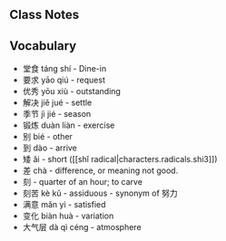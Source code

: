 
## Class Notes

## Vocabulary

- 堂食 táng shí - Dine-in
- 要求 yāo qiú - request
- 优秀 yōu xiù - outstanding 
- 解决 jiě jué - settle
- 季节 jì jié - season
- 锻炼 duàn liàn - exercise
- 别 bié - other
- 到 dào - arrive 
- 矮 ǎi - short ([[shǐ radical|characters.radicals.shi3]])
- 差 chà - difference, or meaning not good.
- 刻 - quarter of an hour; to carve
- 刻苦 kè kǔ - assiduous - synonym of 努力
- 满意 mǎn yì - satisfied
- 变化 biàn huà - variation
- 大气层 dà qì céng - atmosphere